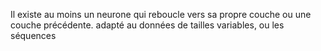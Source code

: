 
Il existe au moins un neurone qui reboucle vers sa propre couche ou une couche précédente.
adapté au données de tailles variables, ou les séquences
